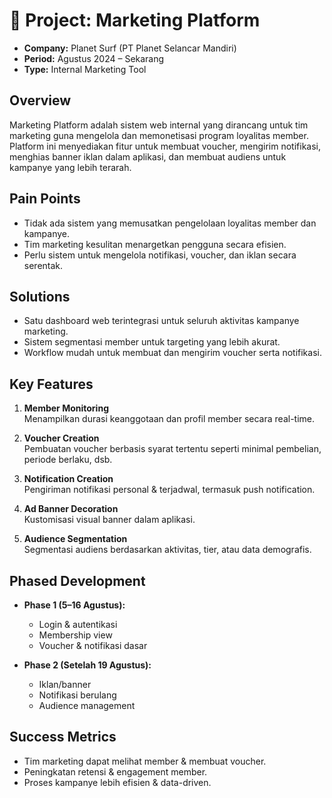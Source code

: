 # 📁 Project: Marketing Platform

- **Company:** Planet Surf (PT Planet Selancar Mandiri)
- **Period:** Agustus 2024 – Sekarang
- **Type:** Internal Marketing Tool

## Overview

Marketing Platform adalah sistem web internal yang dirancang untuk tim marketing guna mengelola dan memonetisasi program loyalitas member. Platform ini menyediakan fitur untuk membuat voucher, mengirim notifikasi, menghias banner iklan dalam aplikasi, dan membuat audiens untuk kampanye yang lebih terarah.

## Pain Points

- Tidak ada sistem yang memusatkan pengelolaan loyalitas member dan kampanye.
- Tim marketing kesulitan menargetkan pengguna secara efisien.
- Perlu sistem untuk mengelola notifikasi, voucher, dan iklan secara serentak.

## Solutions

- Satu dashboard web terintegrasi untuk seluruh aktivitas kampanye marketing.
- Sistem segmentasi member untuk targeting yang lebih akurat.
- Workflow mudah untuk membuat dan mengirim voucher serta notifikasi.

## Key Features

1. **Member Monitoring**  
   Menampilkan durasi keanggotaan dan profil member secara real-time.

2. **Voucher Creation**  
   Pembuatan voucher berbasis syarat tertentu seperti minimal pembelian, periode berlaku, dsb.

3. **Notification Creation**  
   Pengiriman notifikasi personal & terjadwal, termasuk push notification.

4. **Ad Banner Decoration**  
   Kustomisasi visual banner dalam aplikasi.

5. **Audience Segmentation**  
   Segmentasi audiens berdasarkan aktivitas, tier, atau data demografis.

## Phased Development

- **Phase 1 (5–16 Agustus):**

  - Login & autentikasi
  - Membership view
  - Voucher & notifikasi dasar

- **Phase 2 (Setelah 19 Agustus):**
  - Iklan/banner
  - Notifikasi berulang
  - Audience management

## Success Metrics

- Tim marketing dapat melihat member & membuat voucher.
- Peningkatan retensi & engagement member.
- Proses kampanye lebih efisien & data-driven.

